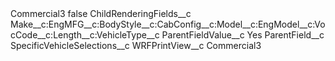 <?xml version="1.0" encoding="UTF-8"?>
<CustomMetadata xmlns="http://soap.sforce.com/2006/04/metadata" xmlns:xsi="http://www.w3.org/2001/XMLSchema-instance" xmlns:xsd="http://www.w3.org/2001/XMLSchema">
    <label>Commercial3</label>
    <protected>false</protected>
    <values>
        <field>ChildRenderingFields__c</field>
        <value xsi:type="xsd:string">Make__c:EngMFG__c:BodyStyle__c:CabConfig__c:Model__c:EngModel__c:VocCode__c:Length__c:VehicleType__c</value>
    </values>
    <values>
        <field>ParentFieldValue__c</field>
        <value xsi:type="xsd:string">Yes</value>
    </values>
    <values>
        <field>ParentField__c</field>
        <value xsi:type="xsd:string">SpecificVehicleSelections__c</value>
    </values>
    <values>
        <field>WRFPrintView__c</field>
        <value xsi:type="xsd:string">Commercial3</value>
    </values>
</CustomMetadata>
